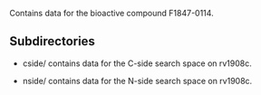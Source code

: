 Contains data for the bioactive compound F1847-0114.

## Subdirectories

- cside/ contains data for the C-side search space on rv1908c.

- nside/ contains data for the N-side search space on rv1908c.

